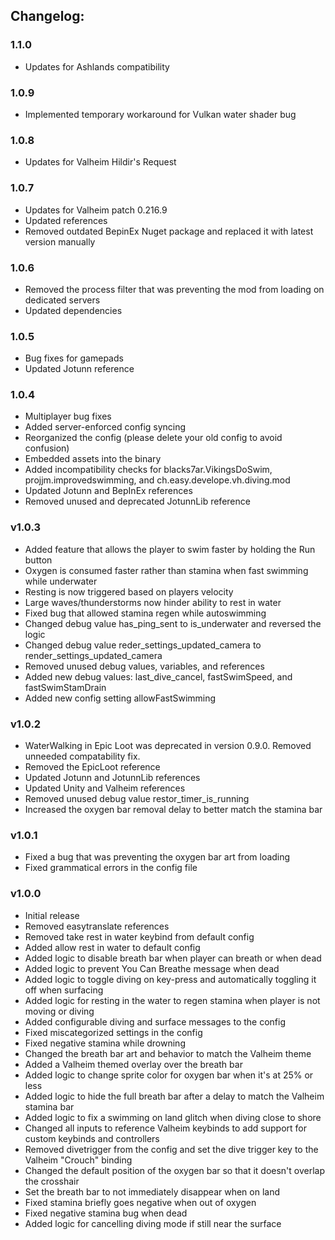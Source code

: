 ## Changelog:

### 1.1.0
- Updates for Ashlands compatibility

### 1.0.9
- Implemented temporary workaround for Vulkan water shader bug

### 1.0.8
- Updates for Valheim Hildir's Request

### 1.0.7
- Updates for Valheim patch 0.216.9
- Updated references
- Removed outdated BepinEx Nuget package and replaced it with latest version manually

### 1.0.6
- Removed the process filter that was preventing the mod from loading on dedicated servers
- Updated dependencies

### 1.0.5
- Bug fixes for gamepads
- Updated Jotunn reference

### 1.0.4
- Multiplayer bug fixes
- Added server-enforced config syncing
- Reorganized the config (please delete your old config to avoid confusion)
- Embedded assets into the binary
- Added incompatibility checks for blacks7ar.VikingsDoSwim, projjm.improvedswimming, and ch.easy.develope.vh.diving.mod
- Updated Jotunn and BepInEx references
- Removed unused and deprecated JotunnLib reference

### v1.0.3
- Added feature that allows the player to swim faster by holding the Run button
- Oxygen is consumed faster rather than stamina when fast swimming while underwater
- Resting is now triggered based on players velocity
- Large waves/thunderstorms now hinder ability to rest in water
- Fixed bug that allowed stamina regen while autoswimming
- Changed debug value has_ping_sent to is_underwater and reversed the logic
- Changed debug value reder_settings_updated_camera to render_settings_updated_camera
- Removed unused debug values, variables, and references
- Added new debug values: last_dive_cancel, fastSwimSpeed, and fastSwimStamDrain
- Added new config setting allowFastSwimming

### v1.0.2
- WaterWalking in Epic Loot was deprecated in version 0.9.0. Removed unneeded compatability fix.
- Removed the EpicLoot reference
- Updated Jotunn and JotunnLib references
- Updated Unity and Valheim references
- Removed unused debug value restor_timer_is_running
- Increased the oxygen bar removal delay to better match the stamina bar

### v1.0.1
- Fixed a bug that was preventing the oxygen bar art from loading
- Fixed grammatical errors in the config file

### v1.0.0
- Initial release
- Removed easytranslate references
- Removed take rest in water keybind from default config
- Added allow rest in water to default config
- Added logic to disable breath bar when player can breath or when dead
- Added logic to prevent You Can Breathe message when dead
- Added logic to toggle diving on key-press and automatically toggling it off when surfacing
- Added logic for resting in the water to regen stamina when player is not moving or diving
- Added configurable diving and surface messages to the config
- Fixed miscategorized settings in the config
- Fixed negative stamina while drowning
- Changed the breath bar art and behavior to match the Valheim theme
- Added a Valheim themed overlay over the breath bar
- Added logic to change sprite color for oxygen bar when it's at 25% or less
- Added logic to hide the full breath bar after a delay to match the Valheim stamina bar
- Added logic to fix a swimming on land glitch when diving close to shore
- Changed all inputs to reference Valheim keybinds to add support for custom keybinds and controllers
- Removed divetrigger from the config and set the dive trigger key to the Valheim "Crouch" binding
- Changed the default position of the oxygen bar so that it doesn't overlap the crosshair
- Set the breath bar to not immediately disappear when on land
- Fixed stamina briefly goes negative when out of oxygen
- Fixed negative stamina bug when dead
- Added logic for cancelling diving mode if still near the surface